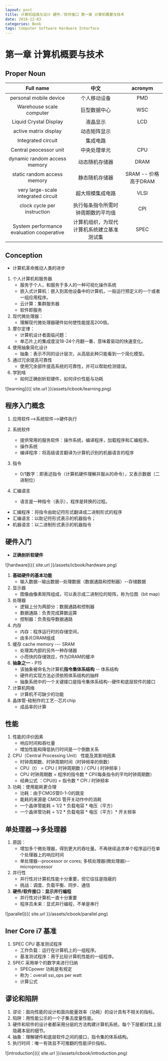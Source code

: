 ```yaml
---
layout: post
title: 计算机组成与设计 硬件／软件接口 第一章 计算机概要与技术 
date: 2018-12-03
categories: Book
tags: Computer Software Hardware Interface 
---
```


# 第一章 计算机概要与技术 
## Proper Noun

|Full name|中文|acronym|
|:-:|:-:|:-:|
|personal mobile device|个人移动设备|PMD|
|Warehouse scale computer|巨型数据中心|WSC|
|Liquid Crystal Display|液晶显示|LCD|
|active matrix display|动态矩阵显示|
|Integrated circuit|集成电路|
|Central peocessor unit|中央处理单元|CPU|
|dynamic random access memory|动态随机存储器|DRAM
|static random access memory|静态随机存储器|SRAM -- 价格高于DRAM
|very large-scale integrated circuit|超大规模集成电路|VLSI
|clock cycle per instruction|执行每条指令所需时钟周期数的平均值|CPI
|System performance evaluation cooperative|计算机组织，为现代计算机系统建立基准测试集|SPEC|

## Conception
+ 计算机革命推动人类的进步
1. 个人计算机和服务器
    + 服务于个人，和服务于多人的一种可视化操作系统
    + 嵌入式计算机：嵌入到其他设备中的计算机，一般运行预定义的一个或者一组应用程序。
    + 云计算：集群服务器
    + 软件即服务
3. 现代微处理器：
    + 理解现代微处理器硬件如何使性能提高200倍。
4. 摩尔定律：
    + 计算机设计者面临问题：
    + 单芯片上的集成度没18-24个月翻一番，意味着驱动的快速变化。
5. 使用抽象简化设计
    + 抽象：表示不同的设计层次，从高层此种只能看到一个简化模型。
6. 通过冗余提高可靠性
    + 使用冗余部件提高系统的可靠性，并可以帮助检测错误。  
7. 学到啥
    + 如何正确剖析软硬件，如何评价性能与功耗

![learning]({{ site.url }}/assets/icbook/learning.png)

## 程序入门概念
1. 应用软件-->系统软件-->硬件执行
2. 系统软件
    + 提供常用的服务软件：操作系统，编译程序，加载程序和汇编程序。
    - 操作系统
    - 编译程序：将高级语言翻译为计算机识别的机器语言的程序
3. 指令

    + 0/1数字：即表述指令（计算机硬件理解并服从的命令），又表示数据（二进制位）
4. 汇编语言

    + 语言是一种指令（表示），程序是转换的过程。
+ 汇编程序：将指令由助记符形式翻译成二进制形式的程序
+ 汇编语言：以助记符形式表示的机器指令；
+ 机器语言：以二进制形式表示的机器指令

## 硬件入门
+ **正确剖析软硬件**

![hardware]({{ site.url }}/assets/icbook/hardware.png)

1. **基础硬件的基本功能**
    + 输入数据--输出数据--处理数据（数据通路和控制器）--存储数据
2. 显示器
    + 图像由像素矩阵组成，可以表示成二进制位的矩阵，称为位图（bit map）
3. 处理器
    + 逻辑上分为两部分：数据通路和控制器
    + 数据通路：负责完成算数运算
    + 控制器：负责指导数据通路
4. 内存
    + 内存：程序运行时的存储空间，
    + 由多片DRAM组成
5. 缓存 cache memory --- SRAM
    + 处理其内部的另外一种存储器
    + 小而快的存储效应，作为DRAM的缓冲
6. **抽象之一** - P15
    + 该抽象被命名为计算机**指令集体系结构** -- 体系结构
    + 硬件的实现方法必须依照体系结构的抽样
    + 抽象系统中的一个关键接口是指令集体系结构--硬件和底层软件的接口
7. 计算机网络
    + 计算机不可缺少的功能
8. 晶体管-硅制作的工艺--芯片chip
    + 成品率的计算

## 性能
1. 性能的评价因素
    + 响应时间和吞吐量
    + 增加性能和降低执行时间是一个倒数关系
2. CPU（Central Processing Unit） 性能及其影响因素
    + 时钟周期数、时钟周期时间（时钟频率的倒数）
    + CPU（t） = CPU ( 时钟周期数 ) / CPU ( 时钟频率 )
    - CPU 时钟周期数 = 程序的指令数 * CPI(每条指令的平均时钟周期数）
    + 经典公式 ：CPU(t) = 指令数 * CPI / 时钟频率
3. 功耗：使用能耗更合理
    + 功耗：由于CMOS管0-1-0的跳变
    + 能耗的来源是 CMOS 管开关动作中的消耗
    + 一个晶体管能耗 = 1/2 * 负载电容 * 电压（平方）
    + 一个晶体管功耗 = 1/2 * 负载电容 * 电压（平方）* 开关频率

## 单处理器-->多处理器
1. 原因：
    + 增加多个微处理器，得到更大的吞吐量。不再继续追求单个程序运行在单个处理器上的响应时间 
    + 单处理器--processor or cores; 多核处理器(微处理器)-- microprocessor
2. 并行性
    + 并行性对计算机性能十分重要，但它往往是隐蔽的
    + 挑战：调度、负载平衡、同步、通信
3. **硬件/软件接口：显示并行编程**
    + 并行性对计算机一直十分重要
    + 程序员未来：显式并行编程，不单是串行

![parallel]({{ site.url }}/assets/icbook/parallel.png)

## Iner Core i7 基准
1. SPEC CPU 基准测试程序
    + 工作负载：运行在计算机上的一组程序。
    + 基准测试程序：用于比较计算机性能的一组程序。
2. SPEC 采用单个的数字来进行归纳
    + SPECpower 功耗是有规定
    + 称为：overall ssi_ops per watt
    + 计算公式
## 谬论和陷阱
1. 谬论：面向性能的设计和面向能量效率（功耗）的设计具有不相关的指标。
2. 陷阱：用性能公示的一个子集去度量性能。
3. 硬件和软件的设计者都采用分层的方法构建计算机系统，每个下层都对其上层隐藏本层的细节。
4. 抽象：理解硬件和底层软件之间的接口，指令集的体系结构。
5. 执行时间：唯一有效且不可推翻的性能评价指标。    

![introduction]({{ site.url }}/assets/icbook/introduction.png)
